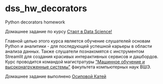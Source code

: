 # dss_hw_decorators
Python decorators homework

Домашнее задание по курсу [Старт в Data Science!](https://stepik.org/course/194633/info)

Главной целью этого курса является обучение слушателей основам Python и аналитики - для последующей успешной карьеры в области анализа данных. Также слушатели познакомятся с инструментом Streamlit для создания красивых интерактивных сервисов и дашбордов. Курс проводится командой магистратуры ["Машинное обучение и высоконагруженные системы"](https://www.hse.ru/ma/mlds/) факультета компьютерных наук ВШЭ.

Домашнее задание выполнено [Осиповой Катей](https://stepik.org/users/67946818/profile)
